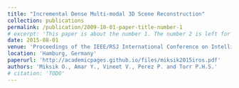 ```yaml
---
title: "Incremental Dense Multi-modal 3D Scene Reconstruction"
collection: publications
permalink: /publication/2009-10-01-paper-title-number-1
# excerpt: 'This paper is about the number 1. The number 2 is left for future work.'
date: 2015-08-01
venue: 'Proceedings of the IEEE/RSJ International Conference on Intelligent Robots and Systems (IROS)'
location: 'Hamburg, Germany'
paperurl: 'http://academicpages.github.io/files/miksik2015iros.pdf'
authors: 'Miksik O., Amar Y., Vineet V., Perez P. and Torr P.H.S.'
# citation: 'TODO'
---
```


